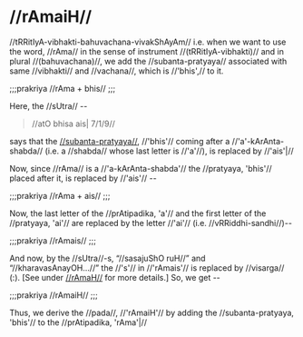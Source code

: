 # //rAmaiH//

//tRRitIyA-vibhakti-bahuvachana-vivakShAyAm// i.e. when we want to use
the word, //rAma// in the sense of instrument //(tRRitIyA-vibhakti)//
and in plural //(bahuvachana)//, we add the //subanta-pratyaya//
associated with same //vibhakti// and //vachana//, which is //'bhis',//
to it.

;;;prakriya
//rAma + bhis//
;;;

Here, the //sUtra// --

> //atO bhisa ais| 7/1/9//

says that the
[//subanta-pratyaya//](#/shadlinga-prakaranam/general/subanta-pratyayah),
//'bhis'// coming after a //'a'-kArAnta-shabda// (i.e. a //shabda//
whose last letter is //'a'//), is replaced by //'ais'|//

<!-- include 'anEkAlshitsarvasya'-->

Now, since //rAma// is a //'a-kArAnta-shabda'// the //pratyaya, 'bhis'//
placed after it, is replaced by //'ais'// --

;;;prakriya
//rAma + ais//
;;;

Now, the last letter of the //prAtipadika, 'a'// and the first letter of
the //pratyaya, 'ai'// are replaced by the letter //'ai'// (i.e.
//vRRiddhi-sandhi//)--

;;;prakriya
//rAmais//
;;;

And now, by the //sUtra//-s, “//sasajuShO ruH//” and
“//kharavasAnayOH...//” the //'s'// in //'rAmais'// is replaced by
//visarga// (:). \[See under
[//rAmaH//](#/shadlinga-prakaranam/raama-sabdah/raama-1-1) for more
details.] So, we get --

;;;prakriya
//rAmaiH//
;;;

Thus, we derive the //pada//, //'rAmaiH'// by adding the
//subanta-pratyaya, 'bhis'// to the //prAtipadika, 'rAma'|//
<!--stackedit_data:
eyJoaXN0b3J5IjpbNjMyMDE1MjUwXX0=
-->